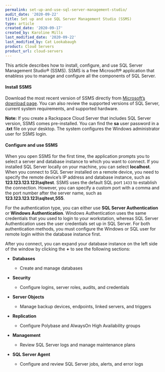 ```yaml
---
permalink: set-up-and-use-sql-server-management-studio/
audit_date: '2020-09-22'
title: Set up and use SQL Server Management Studio (SSMS)
type: article
created_date: '2020-09-17'
created_by: Karoline Mills
last_modified_date: '2020-09-22'
last_modified_by: Cat Lookabaugh
product: Cloud Servers
product_url: cloud-servers
---
```


This article describes how to install, configure, and use SQL Server Management Studio&reg; (SSMS). SSMS is a
free Microsoft&reg; application that enabless you to manage and configure all the components of SQL Server.

#### Install SSMS

Download the most recent version of SSMS directly from [Microsoft’s download page](https://docs.microsoft.com/en-us/sql/ssms/download-sql-server-management-studio-ssms?view=sql-server-ver15#download-ssms). 
You can also review the supported versions of SQL Server, current system requirements, and supported hardware.

**Note:** If you create a Rackspace Cloud Server that includes SQL Server version, SSMS comes pre-installed. You can
find the **sa** user password in a **.txt** file on your desktop. The system configures the Windows administrator
user for SSMS login.


#### Configure and use SSMS

When you open SSMS for the first time, the application prompts you to select a server and database instance to which
you want to connect. If you installed SQL Server locally on your machine, you can select **localhost**. When you
connect to SQL Server installed on a remote device, you need to specify the remote device’s IP address and database
instance, such as **123.123.123.123\sqltest**. SSMS uses the default SQL port `1433` to establish the connection.
However, you can specify a custom port with a comma and the port number after the server name, such as
**123.123.123.123\sqltest,555**.

For the authentication type, you can either use **SQL Server Authentication** or **Windows Authentication**. Windows
Authentication uses the same credentials that you used to login to your workstation, whereas SQL Server Authentication
uses the user credentials set up in SQL Server. For both authentication methods, you must configure the Windows or SQL
user for remote login within the database instance first. 

After you connect, you can expand your database instance on the left side of the window by clicking the **+** to see
the following sections:

-	**Databases**
       - Create and manage databases

-	**Security**
       - Configure logins, server roles, audits, and credentials

-	**Server Objects**
       - Manage backup devices, endpoints, linked servers, and triggers

-	**Replication** 
       - Configure Polybase and AlwaysOn High Availability groups

-	**Management**
       - Review SQL Server logs and manage maintenance plans

-	**SQL Server Agent**
       - Configure and review SQL Server jobs, alerts, and error logs
